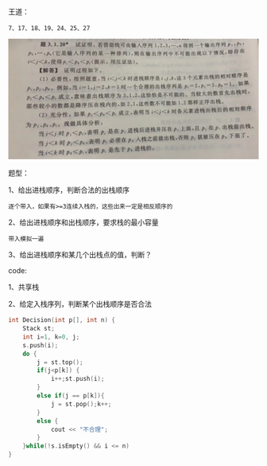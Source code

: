 王道：

```
7、17、18、19、24、25、27
```

![1655559228755](./assets/1655559228755.png)





题型：

1、给出进栈顺序，判断合法的出栈顺序

```
逐个带入，如果有>=3连续入栈的，这些出来一定是相反顺序的
```

2、给出进栈顺序和出栈顺序，要求栈的最小容量

```
带入模拟一遍
```

3、给出进栈顺序和某几个出栈点的值，判断？



code:

1、共享栈

2、给定入栈序列，判断某个出栈顺序是否合法

```c
int Decision(int p[], int n) {
    Stack st;
    int i=1, k=0, j;
    s.push(i);
    do {
        j = st.top();
        if(j<p[k]) {
            i++;st.push(i);
        }
        else if(j == p[k]){
            j = st.pop();k++;
        }
        else {
            cout << "不合理";
        }
    }while(!s.isEmpty() && i <= n)
}
```

